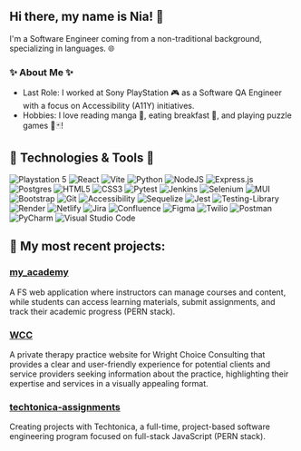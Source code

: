 ## Hi there, my name is Nia! 💫
I'm a Software Engineer coming from a non-traditional background, specializing in languages. 🌐

### ✨ About Me ✨
- Last Role: I worked at Sony PlayStation 🎮 as a Software QA Engineer with a focus on Accessibility (A11Y) initiatives.
- Hobbies: I love reading manga 📖, eating breakfast 🥞, and playing puzzle games 🧩🃏!

## 🌱 Technologies & Tools 🌱
![Playstation 5](https://img.shields.io/badge/Playstation%205-003791?style=for-the-badge&logo=playstation-5&logoColor=white)
![React](https://img.shields.io/badge/react-%2320232a.svg?style=for-the-badge&logo=react&logoColor=%2361DAFB)
![Vite](https://img.shields.io/badge/vite-%23646CFF.svg?style=for-the-badge&logo=vite&logoColor=white)
![Python](https://img.shields.io/badge/python-3670A0?style=for-the-badge&logo=python&logoColor=ffdd54)
![NodeJS](https://img.shields.io/badge/node.js-6DA55F?style=for-the-badge&logo=node.js&logoColor=white)
![Express.js](https://img.shields.io/badge/express.js-%23404d59.svg?style=for-the-badge&logo=express&logoColor=%2361DAFB)
![Postgres](https://img.shields.io/badge/postgres-%23316192.svg?style=for-the-badge&logo=postgresql&logoColor=white)
![HTML5](https://img.shields.io/badge/html5-%23E34F26.svg?style=for-the-badge&logo=html5&logoColor=white)
![CSS3](https://img.shields.io/badge/css3-%231572B6.svg?style=for-the-badge&logo=css3&logoColor=white)
![Pytest](https://img.shields.io/badge/pytest-%23ffffff.svg?style=for-the-badge&logo=pytest&logoColor=2f9fe3)
![Jenkins](https://img.shields.io/badge/jenkins-%232C5263.svg?style=for-the-badge&logo=jenkins&logoColor=white)
![Selenium](https://img.shields.io/badge/-selenium-%43B02A?style=for-the-badge&logo=selenium&logoColor=white)
![MUI](https://img.shields.io/badge/MUI-%230081CB.svg?style=for-the-badge&logo=mui&logoColor=white)
![Bootstrap](https://img.shields.io/badge/bootstrap-%238511FA.svg?style=for-the-badge&logo=bootstrap&logoColor=white)
![Git](https://img.shields.io/badge/git-%23F05033.svg?style=for-the-badge&logo=git&logoColor=white)
![Accessibility](https://img.shields.io/badge/Accessibility-%230170EA.svg?style=for-the-badge&logo=Accessibility&logoColor=white)
![Sequelize](https://img.shields.io/badge/Sequelize-52B0E7?style=for-the-badge&logo=Sequelize&logoColor=white)
![Jest](https://img.shields.io/badge/-jest-%23C21325?style=for-the-badge&logo=jest&logoColor=white)
![Testing-Library](https://img.shields.io/badge/-TestingLibrary-%23E33332?style=for-the-badge&logo=testing-library&logoColor=white)
![Render](https://img.shields.io/badge/Render-%46E3B7.svg?style=for-the-badge&logo=render&logoColor=white)
![Netlify](https://img.shields.io/badge/netlify-%23000000.svg?style=for-the-badge&logo=netlify&logoColor=#00C7B7)
![Jira](https://img.shields.io/badge/jira-%230A0FFF.svg?style=for-the-badge&logo=jira&logoColor=white)
![Confluence](https://img.shields.io/badge/confluence-%23172BF4.svg?style=for-the-badge&logo=confluence&logoColor=white)
![Figma](https://img.shields.io/badge/figma-%23F24E1E.svg?style=for-the-badge&logo=figma&logoColor=white)
![Twilio](https://img.shields.io/badge/Twilio-F22F46?style=for-the-badge&logo=Twilio&logoColor=white)
![Postman](https://img.shields.io/badge/Postman-FF6C37?style=for-the-badge&logo=postman&logoColor=white)
![PyCharm](https://img.shields.io/badge/pycharm-143?style=for-the-badge&logo=pycharm&logoColor=black&color=black&labelColor=green)
![Visual Studio Code](https://img.shields.io/badge/Visual%20Studio%20Code-0078d7.svg?style=for-the-badge&logo=visual-studio-code&logoColor=white)

## 🔭 My most recent projects:
### [my_academy](https://github.com/nianokia/my-academy)
A FS web application where instructors can manage courses and content, while students can access learning materials, submit assignments, and track their academic progress (PERN stack).

### [WCC](https://github.com/nianokia/wc-consulting)
A private therapy practice website for Wright Choice Consulting that provides a clear and user-friendly experience for potential clients and service providers seeking information about the practice, highlighting their expertise and services in a visually appealing format.

### [techtonica-assignments](https://github.com/nianokia/techtonica-assignments)
Creating projects with Techtonica, a full-time, project-based software engineering program focused on full-stack JavaScript (PERN stack).

<!-- **
**nianokia/nianokia** is a ✨ _special_ ✨ repository because its `README.md` (this file) appears on your GitHub profile.

Here are some ideas to get you started:
- 🌱 I’m currently learning ...
  - ![Angular](https://img.shields.io/badge/angular-%23DD0031.svg?style=for-the-badge&logo=angular&logoColor=white)
  - ![Angular.js](https://img.shields.io/badge/angular.js-%23E23237.svg?style=for-the-badge&logo=angularjs&logoColor=white)
  - ![Next JS](https://img.shields.io/badge/Next-black?style=for-the-badge&logo=next.js&logoColor=white)
- 👯 I’m looking to collaborate on ...
- 🤔 I’m looking for help with ...
- 💬 Ask me about ...
- 📫 How to reach me: ...
- 😄 Pronouns: ...
- ⚡ Fun fact: ...
- Extra Badges
  - ![PlayStation Network](https://img.shields.io/badge/PSN-%230070D1.svg?style=for-the-badge&logo=Playstation&logoColor=white)
  - ![NPM](https://img.shields.io/badge/NPM-%23CB3837.svg?style=for-the-badge&logo=npm&logoColor=white)
  - ![JWT](https://img.shields.io/badge/JWT-black?style=for-the-badge&logo=JSON%20web%20tokens)
  - ![Nodemon](https://img.shields.io/badge/NODEMON-%23323330.svg?style=for-the-badge&logo=nodemon&logoColor=%BBDEAD)
  - ![React Router](https://img.shields.io/badge/React_Router-CA4245?style=for-the-badge&logo=react-router&logoColor=white)
  - ![Webpack](https://img.shields.io/badge/webpack-%238DD6F9.svg?style=for-the-badge&logo=webpack&logoColor=black)
  - ![Yarn](https://img.shields.io/badge/yarn-%232C8EBB.svg?style=for-the-badge&logo=yarn&logoColor=white)
  - ![AWS](https://img.shields.io/badge/AWS-%23FF9900.svg?style=for-the-badge&logo=amazon-aws&logoColor=white)
  - ![Ansible](https://img.shields.io/badge/ansible-%231A1918.svg?style=for-the-badge&logo=ansible&logoColor=white)
  - ![Trello](https://img.shields.io/badge/Trello-%23026AA7.svg?style=for-the-badge&logo=Trello&logoColor=white)
  - ![Vitest](https://img.shields.io/badge/-Vitest-252529?style=for-the-badge&logo=vitest&logoColor=FCC72B)

-->
